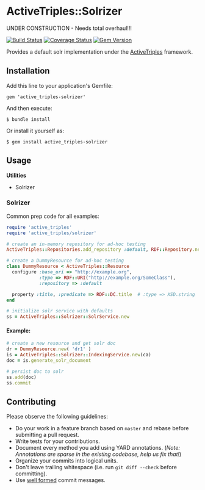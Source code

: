 # ActiveTriples::Solrizer



UNDER CONSTRUCTION - Needs total overhaul!!!



[![Build Status](https://travis-ci.org/ActiveTriples/active_triples-solrizer.png?branch=master)](https://travis-ci.org/ActiveTriples/active_triples-solrizer)
[![Coverage Status](https://coveralls.io/repos/ActiveTriples/active_triples-solrizer/badge.png?branch=master)](https://coveralls.io/r/ActiveTriples/active_triples-solrizer?branch=master)
[![Gem Version](https://badge.fury.io/rb/active_triples-solrizer.svg)](http://badge.fury.io/rb/active_triples-solrizer)

Provides a default solr implementation under the [ActiveTriples](https://github.com/ActiveTriples/ActiveTriples) 
framework.


## Installation

Add this line to your application's Gemfile:

    gem 'active_triples-solrizer'

And then execute:

    $ bundle install

Or install it yourself as:

    $ gem install active_triples-solrizer


## Usage

**Utilities**

* Solrizer


### Solrizer

Common prep code for all examples:
```ruby
require 'active_triples'
require 'active_triples/solrizer'

# create an in-memory repository for ad-hoc testing
ActiveTriples::Repositories.add_repository :default, RDF::Repository.new

# create a DummyResource for ad-hoc testing
class DummyResource < ActiveTriples::Resource
  configure :base_uri => "http://example.org",
            :type => RDF::URI("http://example.org/SomeClass"),
            :repository => :default

  property :title, :predicate => RDF::DC.title  # :type => XSD.string
end

# initialize solr service with defaults
ss = ActiveTriples::Solrizer::SolrService.new
```

#### Example:
```ruby
# create a new resource and get solr doc
dr = DummyResource.new( 'dr1' )
is = ActiveTriples::Solrizer::IndexingService.new(ca)
doc = is.generate_solr_document

# persist doc to solr
ss.add(doc)
ss.commit
```



## Contributing

Please observe the following guidelines:

 - Do your work in a feature branch based on ```master``` and rebase before submitting a pull request.
 - Write tests for your contributions.
 - Document every method you add using YARD annotations. (_Note: Annotations are sparse in the existing codebase, help us fix that!_)
 - Organize your commits into logical units.
 - Don't leave trailing whitespace (i.e. run ```git diff --check``` before committing).
 - Use [well formed](http://tbaggery.com/2008/04/19/a-note-about-git-commit-messages.html) commit messages.

